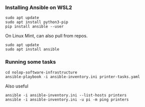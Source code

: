### Installing Ansible on WSL2
```
sudo apt update
sudo apt install python3-pip
pip install ansible --user
```
On Linux Mint, can also pull from repos.

```
sudo apt update
sudo apt install ansible
```

### Running some tasks ###

```
cd nolop-software-infrastructure
ansible-playbook -i ansible-inventory.ini printer-tasks.yaml
```

Also useful

```
ansible -i ansible-inventory.ini --list-hosts printers
ansible -i ansible-inventory.ini -u pi -m ping printers
```
